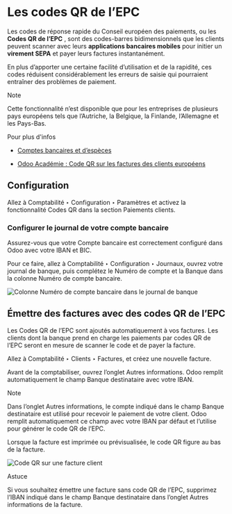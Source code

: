 # Les codes QR de l’EPC

Les codes de réponse rapide du Conseil européen des paiements, ou les **Codes
QR de l’EPC** , sont des codes-barres bidimensionnels que les clients peuvent
scanner avec leurs **applications bancaires mobiles** pour initier un
**virement SEPA** et payer leurs factures instantanément.

En plus d’apporter une certaine facilité d’utilisation et de la rapidité, ces
codes réduisent considérablement les erreurs de saisie qui pourraient
entraîner des problèmes de paiement.

Note

Cette fonctionnalité n’est disponible que pour les entreprises de plusieurs
pays européens tels que l’Autriche, la Belgique, la Finlande, l’Allemagne et
les Pays-Bas.

Pour plus d'infos

  * [Comptes bancaires et d’espèces](../bank.html)

  * [Odoo Académie : Code QR sur les factures des clients européens](https://www.odoo.com/r/VuU)

## Configuration

Allez à Comptabilité ‣ Configuration ‣ Paramètres et activez la fonctionnalité
Codes QR dans la section Paiements clients.

### Configurer le journal de votre compte bancaire

Assurez-vous que votre Compte bancaire est correctement configuré dans Odoo
avec votre IBAN et BIC.

Pour ce faire, allez à Comptabilité ‣ Configuration ‣ Journaux, ouvrez votre
journal de banque, puis complétez le Numéro de compte et la Banque dans la
colonne Numéro de compte bancaire.

![Colonne Numéro de compte bancaire dans le journal de
banque](../../../../_images/bank-journal.png)

## Émettre des factures avec des codes QR de l’EPC

Les Codes QR de l’EPC sont ajoutés automatiquement à vos factures. Les clients
dont la banque prend en charge les paiements par codes QR de l’EPC seront en
mesure de scanner le code et de payer la facture.

Allez à Comptabilité ‣ Clients ‣ Factures, et créez une nouvelle facture.

Avant de la comptabiliser, ouvrez l’onglet Autres informations. Odoo remplit
automatiquement le champ Banque destinataire avec votre IBAN.

Note

Dans l’onglet Autres informations, le compte indiqué dans le champ Banque
destinataire est utilisé pour recevoir le paiement de votre client. Odoo
remplit automatiquement ce champ avec votre IBAN par défaut et l’utilise pour
générer le code QR de l’EPC.

Lorsque la facture est imprimée ou prévisualisée, le code QR figure au bas de
la facture.

![Code QR sur une facture client](../../../../_images/invoice-qr-code.png)

Astuce

Si vous souhaitez émettre une facture sans code QR de l’EPC, supprimez l’IBAN
indiqué dans le champ Banque destinataire dans l’onglet Autres informations de
la facture.

